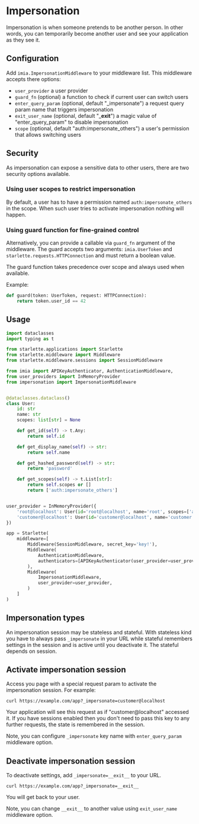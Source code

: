 # Impersonation

Impersonation is when someone pretends to be another person. In other words, you can temporarily become another user and
see your application as they see it.

## Configuration

Add `imia.ImpersonationMiddleware` to your middleware list. This middleware accepts there options:

* `user_provider` a user provider
* `guard_fn` (optional) a function to check if current user can switch users
* `enter_query_param`  (optional, default "_impersonate") a request query param name that triggers impersonation
* `exit_user_name`  (optional, default "___exit__") a magic value of "enter_query_param" to disable impersonation
* `scope` (optional, default "auth:impersonate_others") a user's permission that allows switching users

## Security

As impersonation can expose a sensitive data to other users, there are two security options available.

### Using user scopes to restrict impersonation

By default, a user has to have a permission named `auth:impersonate_others` in the scope. When such user tries to
activate impersonation nothing will happen.

### Using guard function for fine-grained control

Alternatively, you can provide a callable via `guard_fn` argument of the middleware. The guard accepts two
arguments: `imia.UserToken` and `starlette.requests.HTTPConnection` and must return a boolean value.

The guard function takes precedence over scope and always used when available.

Example:

```python
def guard(token: UserToken, request: HTTPConnection):
    return token.user_id == 42
```

## Usage

```python
import dataclasses
import typing as t

from starlette.applications import Starlette
from starlette.middleware import Middleware
from starlette.middleware.sessions import SessionMiddleware

from imia import APIKeyAuthenticator, AuthenticationMiddleware,
from user_providers import InMemoryProvider
from impersonation import ImpersonationMiddleware


@dataclasses.dataclass()
class User:
    id: str
    name: str
    scopes: list[str] = None

    def get_id(self) -> t.Any:
        return self.id

    def get_display_name(self) -> str:
        return self.name

    def get_hashed_password(self) -> str:
        return 'password'

    def get_scopes(self) -> t.List[str]:
        return self.scopes or []
        return ['auth:impersonate_others']


user_provider = InMemoryProvider({
    'root@localhost': User(id='root@localhost', name='root', scopes=['auth:impersonate_others']),
    'customer@localhost': User(id='customer@localhost', name='customer', scopes=[]),
})

app = Starlette(
    middleware=[
        Middleware(SessionMiddleware, secret_key='key!'),
        Middleware(
            AuthenticationMiddleware,
            authenticators=[APIKeyAuthenticator(user_provider=user_provider)],
        ),
        Middleware(
            ImpersonationMiddleware,
            user_provider=user_provider,
        )
    ]
)
```

## Impersonation types

An impersonation session may be stateless and stateful. With stateless kind you have to always pass `_impersonate` in
your URL while stateful remembers settings in the session and is active until you deactivate it. The stateful depends on
session.

## Activate impersonation session

Access you page with a special request param to activate the impersonation session. For example:

```shell
curl https://example.com/app?_impersonate=customer@localhost
```

Your application will see this request as if "customer@localhost" accessed it. If you have sessions enabled then you
don't need to pass this key to any further requests, the state is remembered in the session.

Note, you can configure `_impersonate` key name with `enter_query_param` middleware option.

## Deactivate impersonation session

To deactivate settings, add `_impersonate=__exit__` to your URL.

```shell
curl https://example.com/app?_impersonate=__exit__
```

You will get back to your user.

Note, you can change `__exit__` to another value using `exit_user_name` middleware option.  
